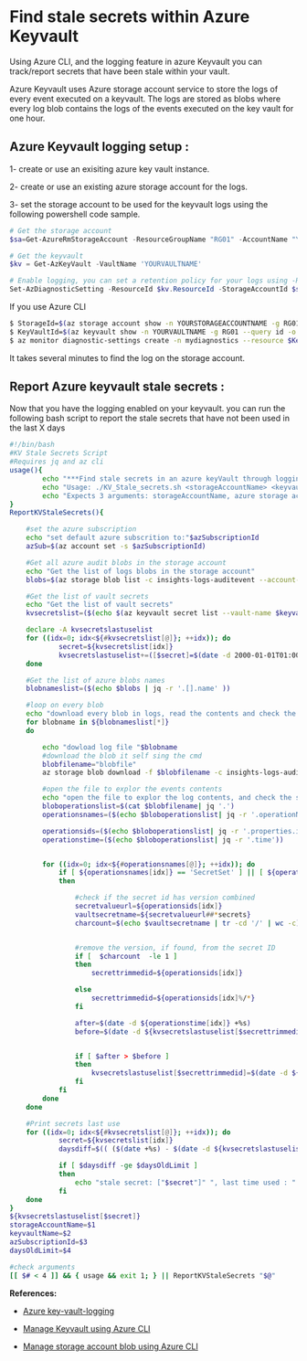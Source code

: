 # Find stale secrets within Azure Keyvault

Using Azure CLI, and the logging feature in azure Keyvault you can track/report secrets that have been stale within your vault.

Azure Keyvault uses Azure storage account service to store the logs of every event executed on a keyvault. The logs are stored as blobs where every log blob contains the logs of the events executed on the key vault for one hour.

## Azure Keyvault logging setup :

1- create or use an exisiting azure key vault instance.

2- create or use an existing azure storage account for the logs.

3- set the storage account to be used for the keyvault logs using the following powershell code sample.

```Powershell
# Get the storage account
$sa=Get-AzureRmStorageAccount -ResourceGroupName "RG01" -AccountName "YOURSTORAGEACCOUNTNAME"

# Get the keyvault
$kv = Get-AzKeyVault -VaultName 'YOURVAULTNAME'

# Enable logging, you can set a retention policy for your logs using -RetentionEnabled, and  -RetentionInDays params
Set-AzDiagnosticSetting -ResourceId $kv.ResourceId -StorageAccountId $sa.Id -Enabled $true -Category AuditEvent -RetentionEnabled $true -RetentionInDays 180

```

If you use Azure CLI

```bash
$ StorageId=$(az storage account show -n YOURSTORAGEACCOUNTNAME -g RG01 --query id -o tsv)
$ KeyVaultId=$(az keyvault show -n YOURVAULTNAME -g RG01 --query id -o tsv)
$ az monitor diagnostic-settings create -n mydiagnostics --resource $KeyVaultId --storage-account $StorageId --logs '[{"category": "AuditEvent", "enabled": true, "retentionPolicy": { "enabled": true, "days": 180}}]'
```

It takes several minutes to find the log on the storage account.

## Report Azure keyvault stale secrets :

Now that you have the logging enabled on your keyvault. you can run the following bash script to report the stale secrets that have not been used in the last X days

```Bash
#!/bin/bash
#KV Stale Secrets Script
#Requires jq and az cli
usage(){
        echo "***Find stale secrets in an azure keyVault through logging***"
        echo "Usage: ./KV_Stale_secrets.sh <storageAccountName> <keyvaultName> <azSubscriptionId> <daysOldLimit>"
		echo "Expects 3 arguments: storageAccountName, azure storage account name, key vault name, az SubscriptionId, and the no of days limit from last use"
}
ReportKVStaleSecrets(){

	#set the azure subscription
	echo "set default azure subscrition to:"$azSubscriptionId
	azSub=$(az account set -s $azSubscriptionId)

  	#Get all azure audit blobs in the storage account
	echo "Get the list of logs blobs in the storage account"
	blobs=$(az storage blob list -c insights-logs-auditevent --account-name $storageAccountName)

	#Get the list of vault secrets
	echo "Get the list of vault secrets"
	kvsecretslist=($(echo $(az keyvault secret list --vault-name $keyvaultName) | jq -r '.[].id' ))

	declare -A kvsecretslastuselist
	for ((idx=0; idx<${#kvsecretslist[@]}; ++idx)); do
			secret=${kvsecretslist[idx]}
			kvsecretslastuselist+=([$secret]=$(date -d 2000-01-01T01:00:00.5444810Z- +%F))
	done

	#Get the list of azure blobs names
	blobnameslist=($(echo $blobs | jq -r '.[].name' ))

	#loop on every blob
	echo "download every blob in logs, read the contents and check the secrets events dates"
	for blobname in ${blobnameslist[*]}
	do

		echo "dowload log file "$blobname
		#download the blob it self sing the cmd
		blobfilename="blobfile"
		az storage blob download -f $blobfilename -c insights-logs-auditevent --account-name $storageAccountName -n $blobname

		#open the file to explor the events contents
		echo "open the file to explor the log contents, and check the secrets history"
		bloboperationslist=$(cat $blobfilename| jq '.')
		operationsnames=($(echo $bloboperationslist| jq -r '.operationName'))

		operationsids=($(echo $bloboperationslist| jq -r '.properties.id'))
		operationstime=($(echo $bloboperationslist| jq -r '.time'))


		for ((idx=0; idx<${#operationsnames[@]}; ++idx)); do
			if [ ${operationsnames[idx]} == 'SecretSet' ] || [ ${operationsnames[idx]} == 'SecretGet'  ]
			then

				#check if the secret id has version combined
				secretvalueurl=${operationsids[idx]}
				vaultsecretname=${secretvalueurl##*secrets}
				charcount=$(echo $vaultsecretname | tr -cd '/' | wc -c)


				#remove the version, if found, from the secret ID
				if [  $charcount  -le 1 ]
				then
					secrettrimmedid=${operationsids[idx]}

				else
					secrettrimmedid=${operationsids[idx]%/*}
				fi

				after=$(date -d ${operationstime[idx]} +%s)
				before=$(date -d ${kvsecretslastuselist[$secrettrimmedid]}  +%s)


				if [ $after > $before ]
				then
					kvsecretslastuselist[$secrettrimmedid]=$(date -d ${operationstime[idx]} +%F)
				fi
			fi
		done
	done

	#Print secrets last use
	for ((idx=0; idx<${#kvsecretslist[@]}; ++idx)); do
			secret=${kvsecretslist[idx]}
			daysdiff=$(( ($(date +%s) - $(date -d ${kvsecretslastuselist[$secret]} +%s) )/(60*60*24) ))

			if [ $daysdiff -ge $daysOldLimit ]
			then
				echo "stale secret: ["$secret"]" ", last time used : " "${kvsecretslastuselist[$secret]}"
			fi
	done
}
${kvsecretslastuselist[$secret]}
storageAccountName=$1
keyvaultName=$2
azSubscriptionId=$3
daysOldLimit=$4

#check arguments
[[ $# < 4 ]] && { usage && exit 1; } || ReportKVStaleSecrets "$@"

```

**References:**

- [Azure key-vault-logging](https://docs.microsoft.com/en-us/azure/key-vault/key-vault-logging)

- [Manage Keyvault using Azure CLI](https://docs.microsoft.com/en-us/cli/azure/keyvault?view=azure-cli-latest)

- [Manage storage account blob using Azure CLI](https://docs.microsoft.com/en-us/cli/azure/storage/blob?view=azure-cli-latest)
